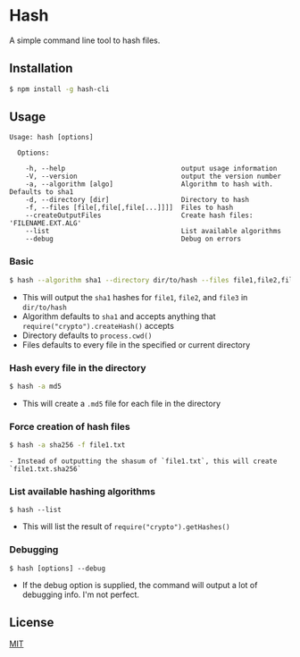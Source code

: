 # Hash
A simple command line tool to hash files.

## Installation
```bash
$ npm install -g hash-cli
```

## Usage
```
Usage: hash [options]

  Options:

    -h, --help                             output usage information
    -V, --version                          output the version number
    -a, --algorithm [algo]                 Algorithm to hash with. Defaults to sha1
    -d, --directory [dir]                  Directory to hash
    -f, --files [file[,file[,file[...]]]]  Files to hash
    --createOutputFiles                    Create hash files: 'FILENAME.EXT.ALG'
    --list                                 List available algorithms
    --debug                                Debug on errors
```

### Basic
```bash
$ hash --algorithm sha1 --directory dir/to/hash --files file1,file2,file3
```
 - This will output the `sha1` hashes for `file1`, `file2`, and `file3` in `dir/to/hash`
 - Algorithm defaults to `sha1` and accepts anything that `require("crypto").createHash()` accepts
 - Directory defaults to `process.cwd()`
 - Files defaults to every file in the specified or current directory

### Hash every file in the directory
```bash
$ hash -a md5
```
 - This will create a `.md5` file for each file in the directory

### Force creation of hash files
```bash
$ hash -a sha256 -f file1.txt
```
	- Instead of outputting the shasum of `file1.txt`, this will create `file1.txt.sha256`

### List available hashing algorithms
```
$ hash --list
```
  - This will list the result of `require("crypto").getHashes()`

### Debugging
```
$ hash [options] --debug
```
  - If the debug option is supplied, the command will output a lot of debugging info. I'm not perfect.

## License
[MIT](LICENSE)

